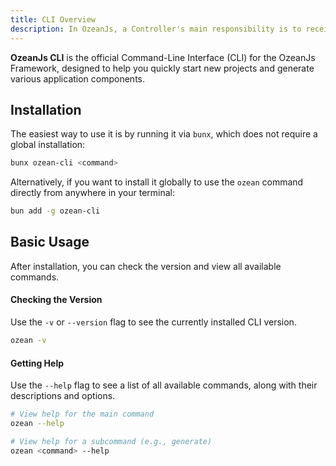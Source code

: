 ```yaml
---
title: CLI Overview
description: In OzeanJs, a Controller's main responsibility is to receive incoming HTTP requests from the client, process them, and send back an HTTP response. A Controller acts as the "front line" that connects the outside world to your application's business logic.
---
```


**OzeanJs CLI** is the official Command-Line Interface (CLI) for the OzeanJs Framework, designed to help you quickly start new projects and generate various application components.

## Installation

The easiest way to use it is by running it via `bunx`, which does not require a global installation:

```bash
bunx ozean-cli <command>
```

Alternatively, if you want to install it globally to use the `ozean` command directly from anywhere in your terminal:

```bash
bun add -g ozean-cli
```

## Basic Usage

After installation, you can check the version and view all available commands.

#### Checking the Version

Use the `-v` or `--version` flag to see the currently installed CLI version.

```bash
ozean -v
```

#### Getting Help

Use the `--help` flag to see a list of all available commands, along with their descriptions and options.

```bash
# View help for the main command
ozean --help

# View help for a subcommand (e.g., generate)
ozean <command> --help
```

